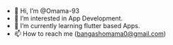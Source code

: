 - 👋 Hi, I’m @Omama-93
- 👀 I’m interested in App Development.
- 🌱 I’m currently learning flutter based Apps.
- 📫 How to reach me (bangashomama0@gmail.com)

<!---
Omama-93/Omama-93 is a ✨ special ✨ repository because its `README.md` (this file) appears on your GitHub profile.
You can click the Preview link to take a look at your changes.
--->
